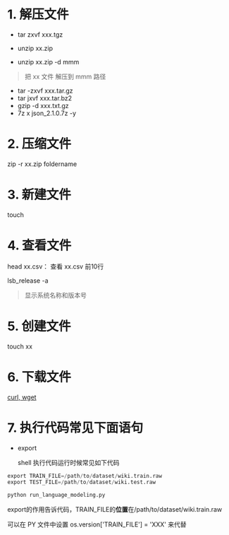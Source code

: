 # 1. 解压文件

- tar zxvf xxx.tgz

- unzip xx.zip
- unzip xx.zip -d mmm
> 把 xx 文件 解压到 mmm 路径

- tar -zxvf xxx.tar.gz
- tar jxvf xxx.tar.bz2
- gzip -d xxx.txt.gz
- 7z x json_2.1.0.7z -y

# 2. 压缩文件

zip -r xx.zip foldername

# 3. 新建文件
touch

# 4. 查看文件
head xx.csv： 查看 xx.csv 前10行

lsb_release -a
> 显示系统名称和版本号


# 5. 创建文件

touch xx

# 6. 下载文件
[curl, wget](https://www.cnblogs.com/wyaokai/p/11947379.html)

# 7. 执行代码常见下面语句

-  export

   shell 执行代码运行时候常见如下代码
```python
export TRAIN_FILE=/path/to/dataset/wiki.train.raw
export TEST_FILE=/path/to/dataset/wiki.test.raw

python run_language_modeling.py
```
export的作用告诉代码，TRAIN_FILE的**位置**在/path/to/dataset/wiki.train.raw

可以在 PY 文件中设置 os.version['TRAIN_FILE'] = 'XXX' 来代替